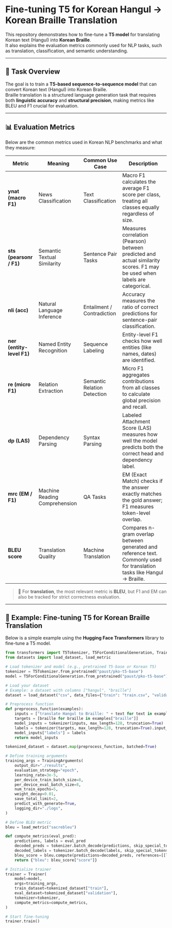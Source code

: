 # Fine-tuning T5 for Korean Hangul → Korean Braille Translation

This repository demonstrates how to fine-tune a **T5 model** for translating Korean text (Hangul) into **Korean Braille**.  
It also explains the evaluation metrics commonly used for NLP tasks, such as translation, classification, and semantic understanding.

---

## 📘 Task Overview

The goal is to train a **T5-based sequence-to-sequence model** that can convert Korean text (Hangul) into Korean Braille.  
Braille translation is a structured language generation task that requires both **linguistic accuracy** and **structural precision**, making metrics like BLEU and F1 crucial for evaluation.

---

## 📊 Evaluation Metrics

Below are the common metrics used in Korean NLP benchmarks and what they measure:

| Metric | Meaning | Common Use Case | Description |
|---------|----------|----------------|--------------|
| **ynat (macro F1)** | News Classification | Text Classification | Macro F1 calculates the average F1 score per class, treating all classes equally regardless of size. |
| **sts (pearsonr / F1)** | Semantic Textual Similarity | Sentence Pair Tasks | Measures correlation (Pearson) between predicted and actual similarity scores. F1 may be used when labels are categorical. |
| **nli (acc)** | Natural Language Inference | Entailment / Contradiction | Accuracy measures the ratio of correct predictions for sentence-pair classification. |
| **ner (entity-level F1)** | Named Entity Recognition | Sequence Labeling | Entity-level F1 checks how well entities (like names, dates) are identified. |
| **re (micro F1)** | Relation Extraction | Semantic Relation Detection | Micro F1 aggregates contributions from all classes to calculate global precision and recall. |
| **dp (LAS)** | Dependency Parsing | Syntax Parsing | Labeled Attachment Score (LAS) measures how well the model predicts both the correct head and dependency label. |
| **mrc (EM / F1)** | Machine Reading Comprehension | QA Tasks | EM (Exact Match) checks if the answer exactly matches the gold answer; F1 measures token-level overlap. |
| **BLEU score** | Translation Quality | Machine Translation | Compares n-gram overlap between generated and reference text. Commonly used for translation tasks like Hangul → Braille. |

> 🧠 For **translation**, the most relevant metric is **BLEU**, but F1 and EM can also be tracked for strict correctness evaluation.

---

## 🧩 Example: Fine-tuning T5 for Korean Braille Translation

Below is a simple example using the **Hugging Face Transformers** library to fine-tune a T5 model.

```python
from transformers import T5Tokenizer, T5ForConditionalGeneration, Trainer, TrainingArguments
from datasets import load_dataset, load_metric

# Load tokenizer and model (e.g., pretrained T5-base or Korean T5)
tokenizer = T5Tokenizer.from_pretrained("paust/pko-t5-base")
model = T5ForConditionalGeneration.from_pretrained("paust/pko-t5-base")

# Load your dataset
# Example: a dataset with columns ["hangul", "braille"]
dataset = load_dataset("csv", data_files={"train": "train.csv", "validation": "valid.csv"})

# Preprocess function
def preprocess_function(examples):
    inputs = ["translate Hangul to Braille: " + text for text in examples["hangul"]]
    targets = [braille for braille in examples["braille"]]
    model_inputs = tokenizer(inputs, max_length=128, truncation=True)
    labels = tokenizer(targets, max_length=128, truncation=True).input_ids
    model_inputs["labels"] = labels
    return model_inputs

tokenized_dataset = dataset.map(preprocess_function, batched=True)

# Define training arguments
training_args = TrainingArguments(
    output_dir="./results",
    evaluation_strategy="epoch",
    learning_rate=3e-5,
    per_device_train_batch_size=8,
    per_device_eval_batch_size=8,
    num_train_epochs=5,
    weight_decay=0.01,
    save_total_limit=2,
    predict_with_generate=True,
    logging_dir="./logs",
)

# Define BLEU metric
bleu = load_metric("sacrebleu")

def compute_metrics(eval_pred):
    predictions, labels = eval_pred
    decoded_preds = tokenizer.batch_decode(predictions, skip_special_tokens=True)
    decoded_labels = tokenizer.batch_decode(labels, skip_special_tokens=True)
    bleu_score = bleu.compute(predictions=decoded_preds, references=[[l] for l in decoded_labels])
    return {"bleu": bleu_score["score"]}

# Initialize trainer
trainer = Trainer(
    model=model,
    args=training_args,
    train_dataset=tokenized_dataset["train"],
    eval_dataset=tokenized_dataset["validation"],
    tokenizer=tokenizer,
    compute_metrics=compute_metrics,
)

# Start fine-tuning
trainer.train()
